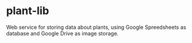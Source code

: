 # plant-lib
Web service for storing data about plants, using Google Spreedsheets as database and Google Drive as image storage.
